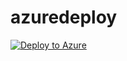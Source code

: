 azuredeploy
===========
<a href="https://azuredeploy.net/" target="_blank">
	<img alt="Deploy to Azure" src="http://azuredeploy.net/deploybutton.png"/>
</a>
